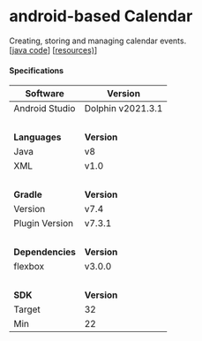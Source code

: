 # android-based Calendar



Creating, storing and managing calendar events.<br>
[[java code](../../tree/calendar/calendar/src/main/java/com/example/myapplication)]
[[resources)](../../tree/calendar/calendar/src/main/res)]




#### Specifications 

| Software | Version |
| --- | --- |
| Android Studio | Dolphin v2021.3.1 |
|  <br>  | <br>   |
| **Languages** | **Version** |
| Java | v8 |
| XML | v1.0 |
|  <br>  | <br>   |
| **Gradle** | **Version** |
| Version | v7.4 |
| Plugin Version | v7.3.1 |
|  <br>  | <br>   |
| **Dependencies** | **Version** |
| flexbox | v3.0.0 |
|  <br>  | <br>   |
| **SDK** | **Version** |
| Target | 32 |
| Min | 22 |
